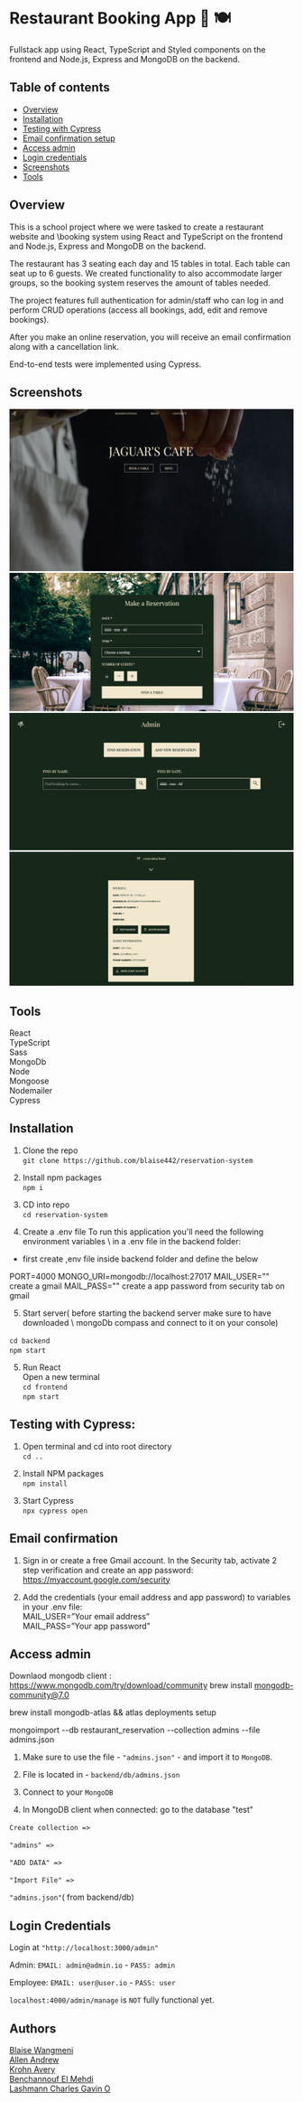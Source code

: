 # Restaurant Booking App 📅 🍽️
Fullstack app using React, TypeScript and Styled components on the frontend and Node.js, Express and MongoDB on the backend.

## Table of contents
- [Overview](#overview)
- [Installation](#installation)
- [Testing with Cypress](#testing-with-cypress)
- [Email confirmation setup](#email-confirmation)
- [Access admin](#access-admin)
- [Login credentials](#login-credentials)
- [Screenshots](#screenshots)
- [Tools](#tools)

## Overview
This is a school project where we were tasked to create a restaurant website and \booking system using React and TypeScript on the frontend and Node.js, Express and MongoDB on the backend. 

The restaurant has 3 seating each day and 15 tables in total. Each table can seat up to 6 guests. We created functionality to also accommodate larger groups, so the booking system reserves the amount of tables needed. 

The project features full authentication for admin/staff who can log in and perform CRUD operations (access all bookings, add, edit and remove bookings). 

After you make an online reservation, you will receive an email confirmation along with a cancellation link. 

End-to-end tests were implemented using Cypress.

## Screenshots
![](./frontend/public/assets/screenshot-landingpage.png)
![](./frontend/public/assets/screenshot-reservation.jpg)
![](./frontend/public/assets/screenshot-admin.jpg)
![](./frontend/public/assets/screenshot-admin-search.jpg)


## Tools
React\
TypeScript\
Sass\
MongoDb\
Node\
Mongoose\
Nodemailer\
Cypress

## Installation
1. Clone the repo\
`git clone https://github.com/blaise442/reservation-system`

2. Install npm packages\
`npm i`

3. CD into repo\
`cd reservation-system`

4. Create a .env file
To run this application you'll need the following environment variables \ in a .env file in the backend folder:
- first create ,env file inside backend folder and define the below

PORT=4000
MONGO_URI=mongodb://localhost:27017
MAIL_USER="" create a gmail 
MAIL_PASS="" create a app password from security tab on gmail

5. Start server\( before starting the backend server make sure to have downloaded \ mongoDb compass and connect to it on your console)

`cd backend`\
`npm start`

5. Run React \
Open a new terminal\
`cd frontend`\
`npm start`

## Testing with Cypress:
1. Open terminal and cd into root directory\
`cd ..`

2. Install NPM packages\
`npm install`

3. Start Cypress\
`npx cypress open`

## Email confirmation
1. Sign in or create a free Gmail account. In the Security tab, activate 2 step verification and create an app password:\
https://myaccount.google.com/security

2. Add the credentials (your email address and app password) to variables in your .env file:\
MAIL_USER=”Your email address”\
MAIL_PASS=”Your app password”

## Access admin
 Downlaod mongodb client : https://www.mongodb.com/try/download/community
 brew install mongodb-community@7.0

 brew install mongodb-atlas && atlas deployments setup

 mongoimport --db restaurant_reservation --collection admins --file admins.json


1. Make sure to use the file - `"admins.json"` - and import it to `MongoDB`.

2. File is located in - `backend/db/admins.json`

3. Connect to your `MongoDB`

5. In MongoDB client when connected: go to the  database "test"


`Create collection =>`

`"admins" =>`

`"ADD DATA" =>`

`"Import File" =>`

`"admins.json"`( from backend/db)

## Login Credentials

Login at `"http://localhost:3000/admin"`

Admin: `EMAIL: admin@admin.io` - `PASS: admin`

Employee: `EMAIL: user@user.io` - `PASS: user`

`localhost:4000/admin/manage` is `NOT` fully functional yet.


## Authors
[Blaise Wangmeni](https://github.com/blaise442)\
[Allen Andrew](https://github.com/aallen483)\
[Krohn Avery](https://github.com/Avery-test)\
[Benchannouf El Mehdi](https://github.com/elmehdibenchannouf)\
[Lashmann Charles Gavin O](https://github.com/cgmann24)

